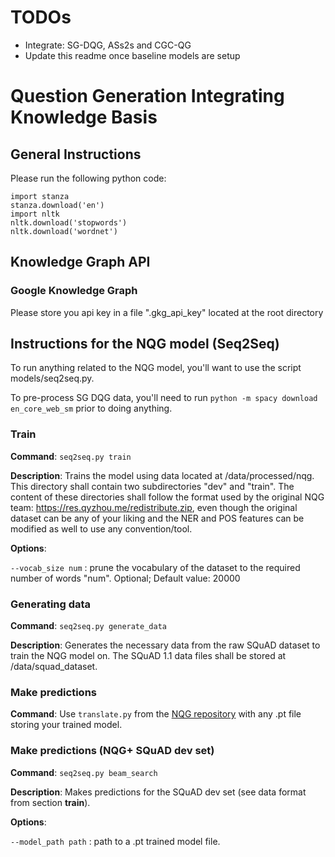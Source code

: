 # TODOs
- Integrate: SG-DQG, ASs2s and CGC-QG 
- Update this readme once baseline models are setup

# Question Generation Integrating Knowledge Basis
## General Instructions
Please run the following python code:

```[python]
import stanza
stanza.download('en') 
import nltk
nltk.download('stopwords')
nltk.download('wordnet')
```
## Knowledge Graph API
### Google Knowledge Graph
Please store you api key in a file ".gkg_api_key" located at the root directory 
## Instructions for the NQG model (Seq2Seq)
To run anything related to the NQG model, you'll want to use the script models/seq2seq.py.

To pre-process SG DQG data, you'll need to run `python -m spacy download en_core_web_sm` prior to doing anything.
### Train
**Command**: `seq2seq.py train`

**Description**: 
Trains the model using data located at /data/processed/nqg. This directory shall contain
two subdirectories "dev" and "train". The content of these directories shall follow
the format used by the original NQG team: https://res.qyzhou.me/redistribute.zip, even though
the original dataset can be any of your liking and the NER and POS
features can be modified as well to use any convention/tool.

**Options**:

`--vocab_size num` : prune the vocabulary of the dataset to the required number of words "num". Optional; Default value: 
20000

### Generating data
**Command**: `seq2seq.py generate_data`

**Description**: Generates the necessary data from the raw SQuAD dataset to train the NQG model on. The SQuAD 1.1 data
files shall be stored at /data/squad_dataset.

### Make predictions
**Command**: Use `translate.py` from the [NQG repository](https://github.com/magic282/NQG) with any .pt file storing
your trained model.

### Make predictions (NQG+ SQuAD dev set)
**Command**: `seq2seq.py beam_search`

**Description**: Makes predictions for the SQuAD dev set (see data format from section **train**).

**Options**:

`--model_path path` : path to a .pt trained model file.

